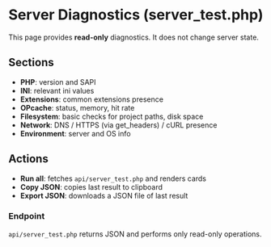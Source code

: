 # Server Diagnostics (server_test.php)

This page provides **read-only** diagnostics. It does not change server state.

## Sections
- **PHP**: version and SAPI
- **INI**: relevant ini values
- **Extensions**: common extensions presence
- **OPcache**: status, memory, hit rate
- **Filesystem**: basic checks for project paths, disk space
- **Network**: DNS / HTTPS (via get_headers) / cURL presence
- **Environment**: server and OS info

## Actions
- **Run all**: fetches `api/server_test.php` and renders cards
- **Copy JSON**: copies last result to clipboard
- **Export JSON**: downloads a JSON file of last result

### Endpoint
`api/server_test.php` returns JSON and performs only read-only operations.
